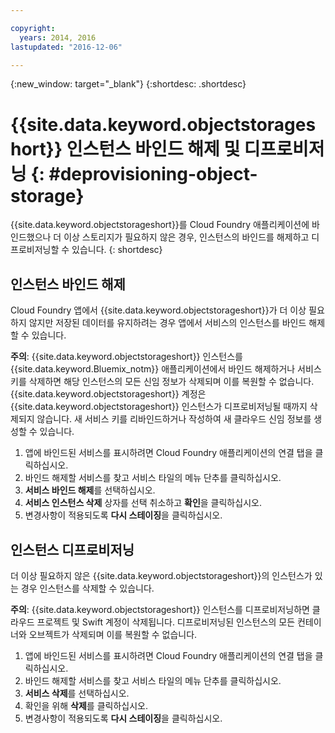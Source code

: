 ```yaml
---

copyright:
  years: 2014, 2016
lastupdated: "2016-12-06"

---
```

{:new_window: target="_blank"}
{:shortdesc: .shortdesc}

# {{site.data.keyword.objectstorageshort}} 인스턴스 바인드 해제 및 디프로비저닝 {: #deprovisioning-object-storage}

{{site.data.keyword.objectstorageshort}}를 Cloud Foundry 애플리케이션에 바인드했으나 더 이상 스토리지가 필요하지 않은 경우, 인스턴스의 바인드를 해제하고 디프로비저닝할 수 있습니다.
{: shortdesc}


## 인스턴스 바인드 해제
Cloud Foundry 앱에서 {{site.data.keyword.objectstorageshort}}가 더 이상 필요하지 않지만 저장된 데이터를 유지하려는 경우 앱에서 서비스의 인스턴스를 바인드 해제할 수 있습니다. 

**주의**: {{site.data.keyword.objectstorageshort}} 인스턴스를 {{site.data.keyword.Bluemix_notm}} 애플리케이션에서 바인드 해제하거나 서비스 키를 삭제하면 해당 인스턴스의 모든 신임 정보가 삭제되며 이를 복원할 수 없습니다. {{site.data.keyword.objectstorageshort}} 계정은 {{site.data.keyword.objectstorageshort}} 인스턴스가 디프로비저닝될 때까지 삭제되지 않습니다. 새 서비스 키를 리바인드하거나 작성하여 새 클라우드 신임 정보를 생성할 수 있습니다.

1. 앱에 바인드된 서비스를 표시하려면 Cloud Foundry 애플리케이션의 연결 탭을 클릭하십시오. 
2. 바인드 해제할 서비스를 찾고 서비스 타일의 메뉴 단추를 클릭하십시오. 
3. **서비스 바인드 해제**를 선택하십시오. 
4. **서비스 인스턴스 삭제** 상자를 선택 취소하고 **확인**을 클릭하십시오. 
5. 변경사항이 적용되도록 **다시 스테이징**을 클릭하십시오. 



## 인스턴스 디프로비저닝

더 이상 필요하지 않은 {{site.data.keyword.objectstorageshort}}의 인스턴스가 있는 경우 인스턴스를 삭제할 수 있습니다. 

**주의**: {{site.data.keyword.objectstorageshort}} 인스턴스를 디프로비저닝하면 클라우드 프로젝트 및 Swift 계정이 삭제됩니다. 디프로비저닝된 인스턴스의 모든 컨테이너와 오브젝트가 삭제되며 이를 복원할 수 없습니다. 

1. 앱에 바인드된 서비스를 표시하려면 Cloud Foundry 애플리케이션의 연결 탭을 클릭하십시오. 
2. 바인드 해제할 서비스를 찾고 서비스 타일의 메뉴 단추를 클릭하십시오. 
3. **서비스 삭제**를 선택하십시오. 
4. 확인을 위해 **삭제**를 클릭하십시오. 
5. 변경사항이 적용되도록 **다시 스테이징**을 클릭하십시오. 

